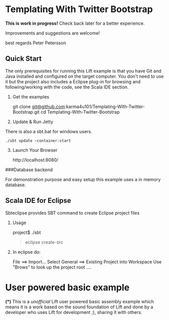 Templating With Twitter Bootstrap
=================================

**This is work in progress!** Check back later for a better experience. 

Improvements and suggestions are welcome!

best regards Peter Petersson 

Quick Start
-----------
The only prerequisites for running this Lift example is that you have Git and Java installed and configured on the target computer.
You don't need to use it but the project also includes a Eclipse plug-in for browsing and following/working with the code, see the Scala IDE section.   

1) Get the examples

	git clone git@github.com:karma4u101/Templating-With-Twitter-Bootstrap.git
	cd Templating-With-Twitter-Bootstrap

2) Update & Run Jetty

There is also a sbt.bat for windows users.

	./sbt update ~container:start

3) Launch Your Browser
	
	http://localhost:8080/

###Database backend

For demonstration purpose and easy setup this example uses a in memory database. 

Scala IDE for Eclipse
---------------------
Sbteclipse provides SBT command to create Eclipse project files

1) Usage

	project$ ./sbt
	> eclipse create-src

2) In eclipse do: 

	File ==> Import...
	Select General ==> Existing Project into Workspace 
	Use "Brows" to look up the project root ....

User powered basic example 
==========================
**(*)** This is a _unofficial_ Lift user powered basic assembly example which means it is a work based on the 
sound foundation of Lift and done by a developer who uses Lift for development ;), sharing it with others.